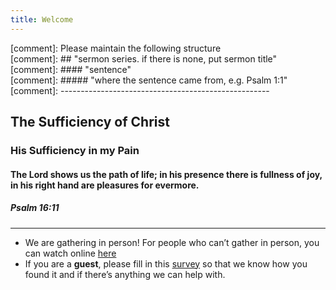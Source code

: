```yaml
---
title: Welcome
---
```



[comment]: Please maintain the following structure  
[comment]: ## "sermon series. if there is none, put sermon title"  
[comment]: #### "sentence"   
[comment]: ##### "where the sentence came from, e.g. Psalm 1:1"  
[comment]: ----------------------------------------------------  

## The Sufficiency of Christ

### His Sufficiency in my Pain



#### The Lord shows us the path of life; in his presence there is fullness of joy, in his right hand are pleasures for evermore. 


##### Psalm 16:11

---
- We are gathering in person! For people who can’t gather in person, you can watch online [here](https://stgeorgeshurstville.org.au/sunday-english-online)
- If you are a **guest**, please fill in this [survey](https://tinyurl.com/SGHACsurvey) so that we know how you found it and if there’s anything we can help with.
